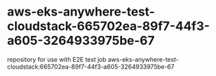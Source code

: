 # aws-eks-anywhere-test-cloudstack-665702ea-89f7-44f3-a605-3264933975be-67
repository for use with E2E test job aws-eks-anywhere-test-cloudstack:665702ea-89f7-44f3-a605-3264933975be-67
